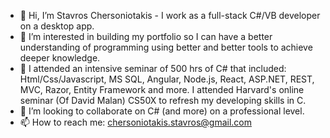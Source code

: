- 👋 Hi, I’m Stavros Chersoniotakis - I work as a full-stack C#/VB developer on a desktop app.
- 👀 I’m interested in building my portfolio so I can have a better understanding of programming using better and better tools to achieve deeper knowledge.
- 🌱 I attended an intensive seminar of 500 hrs of C# that included: Html/Css/Javascript, MS SQL, Angular, Node.js, React, ASP.NET, REST, MVC, Razor, Entity Framework and more. I attended Harvard's online seminar (Of David Malan) CS50X to refresh my developing skills in C.
- 💞️ I’m looking to collaborate on C# (and more) on a professional level.
- 📫 How to reach me: chersoniotakis.stavros@gmail.com

<!---
chersonio/chersonio is a ✨ special ✨ repository because its `README.md` (this file) appears on your GitHub profile.
You can click the Preview link to take a look at your changes.
--->
